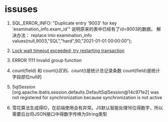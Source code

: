 # issuses


1. SQL_ERROR_INFO: "Duplicate entry '9003' for key 'examination_info.exam_id'"  说明原来的表中已经有了id=9003的数据。
解决办法： replace into examination_info values(null,9003,"SQL","hard",90,"2021-01-01 00:00:00");

2. [Lock wait timeout exceeded; try restarting transaction](https://blog.csdn.net/wsjzzcbq/article/details/85237992)

3. ERROR 1111 Invalid group function

4. count(field) 和 count(*)区别。count(*)是统计总记录条数
count(field)是统计字段部位null的


5. SqlSession [org.apache.ibatis.session.defaults.DefaultSqlSession@14c971e2] was not registered for synchronization because synchronization is not active

6. 雪花算法生成得ID，在前端使用会有异常。JS默认智能处理16位得数字，所以需要后台将JSON接口中得数字传唤为String类型